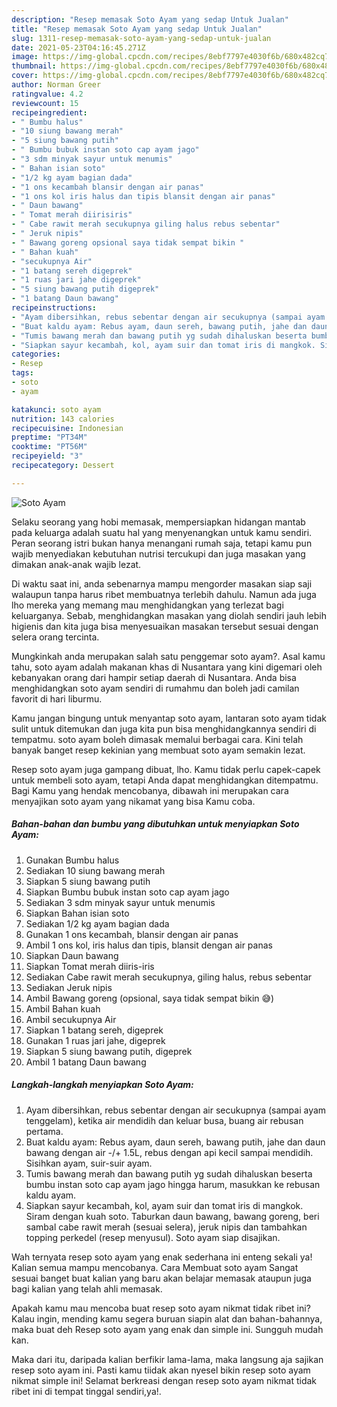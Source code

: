 ```yaml
---
description: "Resep memasak Soto Ayam yang sedap Untuk Jualan"
title: "Resep memasak Soto Ayam yang sedap Untuk Jualan"
slug: 1311-resep-memasak-soto-ayam-yang-sedap-untuk-jualan
date: 2021-05-23T04:16:45.271Z
image: https://img-global.cpcdn.com/recipes/8ebf7797e4030f6b/680x482cq70/soto-ayam-foto-resep-utama.jpg
thumbnail: https://img-global.cpcdn.com/recipes/8ebf7797e4030f6b/680x482cq70/soto-ayam-foto-resep-utama.jpg
cover: https://img-global.cpcdn.com/recipes/8ebf7797e4030f6b/680x482cq70/soto-ayam-foto-resep-utama.jpg
author: Norman Greer
ratingvalue: 4.2
reviewcount: 15
recipeingredient:
- " Bumbu halus"
- "10 siung bawang merah"
- "5 siung bawang putih"
- " Bumbu bubuk instan soto cap ayam jago"
- "3 sdm minyak sayur untuk menumis"
- " Bahan isian soto"
- "1/2 kg ayam bagian dada"
- "1 ons kecambah blansir dengan air panas"
- "1 ons kol iris halus dan tipis blansit dengan air panas"
- " Daun bawang"
- " Tomat merah diirisiris"
- " Cabe rawit merah secukupnya giling halus rebus sebentar"
- " Jeruk nipis"
- " Bawang goreng opsional saya tidak sempat bikin "
- " Bahan kuah"
- "secukupnya Air"
- "1 batang sereh digeprek"
- "1 ruas jari jahe digeprek"
- "5 siung bawang putih digeprek"
- "1 batang Daun bawang"
recipeinstructions:
- "Ayam dibersihkan, rebus sebentar dengan air secukupnya (sampai ayam tenggelam), ketika air mendidih dan keluar busa, buang air rebusan pertama."
- "Buat kaldu ayam: Rebus ayam, daun sereh, bawang putih, jahe dan daun bawang dengan air -/+ 1.5L, rebus dengan api kecil sampai mendidih. Sisihkan ayam, suir-suir ayam."
- "Tumis bawang merah dan bawang putih yg sudah dihaluskan beserta bumbu instan soto cap ayam jago hingga harum, masukkan ke rebusan kaldu ayam."
- "Siapkan sayur kecambah, kol, ayam suir dan tomat iris di mangkok. Siram dengan kuah soto. Taburkan daun bawang, bawang goreng, beri sambal cabe rawit merah (sesuai selera), jeruk nipis dan tambahkan topping perkedel (resep menyusul). Soto ayam siap disajikan."
categories:
- Resep
tags:
- soto
- ayam

katakunci: soto ayam 
nutrition: 143 calories
recipecuisine: Indonesian
preptime: "PT34M"
cooktime: "PT56M"
recipeyield: "3"
recipecategory: Dessert

---
```



![Soto Ayam](https://img-global.cpcdn.com/recipes/8ebf7797e4030f6b/680x482cq70/soto-ayam-foto-resep-utama.jpg)

Selaku seorang yang hobi memasak, mempersiapkan hidangan mantab pada keluarga adalah suatu hal yang menyenangkan untuk kamu sendiri. Peran seorang istri bukan hanya menangani rumah saja, tetapi kamu pun wajib menyediakan kebutuhan nutrisi tercukupi dan juga masakan yang dimakan anak-anak wajib lezat.

Di waktu  saat ini, anda sebenarnya mampu mengorder masakan siap saji walaupun tanpa harus ribet membuatnya terlebih dahulu. Namun ada juga lho mereka yang memang mau menghidangkan yang terlezat bagi keluarganya. Sebab, menghidangkan masakan yang diolah sendiri jauh lebih higienis dan kita juga bisa menyesuaikan masakan tersebut sesuai dengan selera orang tercinta. 



Mungkinkah anda merupakan salah satu penggemar soto ayam?. Asal kamu tahu, soto ayam adalah makanan khas di Nusantara yang kini digemari oleh kebanyakan orang dari hampir setiap daerah di Nusantara. Anda bisa menghidangkan soto ayam sendiri di rumahmu dan boleh jadi camilan favorit di hari liburmu.

Kamu jangan bingung untuk menyantap soto ayam, lantaran soto ayam tidak sulit untuk ditemukan dan juga kita pun bisa menghidangkannya sendiri di tempatmu. soto ayam boleh dimasak memalui berbagai cara. Kini telah banyak banget resep kekinian yang membuat soto ayam semakin lezat.

Resep soto ayam juga gampang dibuat, lho. Kamu tidak perlu capek-capek untuk membeli soto ayam, tetapi Anda dapat menghidangkan ditempatmu. Bagi Kamu yang hendak mencobanya, dibawah ini merupakan cara menyajikan soto ayam yang nikamat yang bisa Kamu coba.

<!--inarticleads1-->

##### Bahan-bahan dan bumbu yang dibutuhkan untuk menyiapkan Soto Ayam:

1. Gunakan  Bumbu halus
1. Sediakan 10 siung bawang merah
1. Siapkan 5 siung bawang putih
1. Siapkan  Bumbu bubuk instan soto cap ayam jago
1. Sediakan 3 sdm minyak sayur untuk menumis
1. Siapkan  Bahan isian soto
1. Sediakan 1/2 kg ayam bagian dada
1. Gunakan 1 ons kecambah, blansir dengan air panas
1. Ambil 1 ons kol, iris halus dan tipis, blansit dengan air panas
1. Siapkan  Daun bawang
1. Siapkan  Tomat merah diiris-iris
1. Sediakan  Cabe rawit merah secukupnya, giling halus, rebus sebentar
1. Sediakan  Jeruk nipis
1. Ambil  Bawang goreng (opsional, saya tidak sempat bikin 😅)
1. Ambil  Bahan kuah
1. Ambil secukupnya Air
1. Siapkan 1 batang sereh, digeprek
1. Gunakan 1 ruas jari jahe, digeprek
1. Siapkan 5 siung bawang putih, digeprek
1. Ambil 1 batang Daun bawang




<!--inarticleads2-->

##### Langkah-langkah menyiapkan Soto Ayam:

1. Ayam dibersihkan, rebus sebentar dengan air secukupnya (sampai ayam tenggelam), ketika air mendidih dan keluar busa, buang air rebusan pertama.
1. Buat kaldu ayam: Rebus ayam, daun sereh, bawang putih, jahe dan daun bawang dengan air -/+ 1.5L, rebus dengan api kecil sampai mendidih. Sisihkan ayam, suir-suir ayam.
1. Tumis bawang merah dan bawang putih yg sudah dihaluskan beserta bumbu instan soto cap ayam jago hingga harum, masukkan ke rebusan kaldu ayam.
1. Siapkan sayur kecambah, kol, ayam suir dan tomat iris di mangkok. Siram dengan kuah soto. Taburkan daun bawang, bawang goreng, beri sambal cabe rawit merah (sesuai selera), jeruk nipis dan tambahkan topping perkedel (resep menyusul). Soto ayam siap disajikan.




Wah ternyata resep soto ayam yang enak sederhana ini enteng sekali ya! Kalian semua mampu mencobanya. Cara Membuat soto ayam Sangat sesuai banget buat kalian yang baru akan belajar memasak ataupun juga bagi kalian yang telah ahli memasak.

Apakah kamu mau mencoba buat resep soto ayam nikmat tidak ribet ini? Kalau ingin, mending kamu segera buruan siapin alat dan bahan-bahannya, maka buat deh Resep soto ayam yang enak dan simple ini. Sungguh mudah kan. 

Maka dari itu, daripada kalian berfikir lama-lama, maka langsung aja sajikan resep soto ayam ini. Pasti kamu tiidak akan nyesel bikin resep soto ayam nikmat simple ini! Selamat berkreasi dengan resep soto ayam nikmat tidak ribet ini di tempat tinggal sendiri,ya!.

